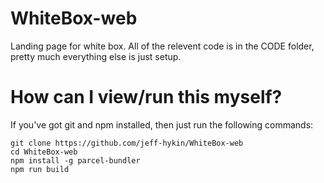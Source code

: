 # WhiteBox-web
Landing page for white box. All of the relevent code is in the CODE folder, pretty much everything else is just setup.



# How can I view/run this myself?
If you've got git and npm installed, then just run the following commands:
```
git clone https://github.com/jeff-hykin/WhiteBox-web
cd WhiteBox-web
npm install -g parcel-bundler
npm run build
```
